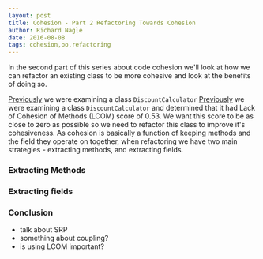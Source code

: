 ```yaml
---
layout: post
title: Cohesion - Part 2 Refactoring Towards Cohesion
author: Richard Nagle
date: 2016-08-08
tags: cohesion,oo,refactoring
---
```


In the second part of this series about code cohesion we'll look at how we can refactor an existing class
to be more cohesive and look at the benefits of doing so.

[Previously](/part1-what-is-cohesion) we were examining a class `DiscountCalculator` [Previously](/part1-what-is-cohesion) we were examining a class `DiscountCalculator` and determined that it 
had Lack of Cohesion of Methods (LCOM) score of 0.53. We want this score to be as close to zero as possible
so we need to refactor this class to improve it's cohesiveness. As cohesion is basically a function of keeping 
methods and the field they operate on together, when refactoring we have two main strategies - extracting methods,
and extracting fields.

### Extracting Methods ### 
### Extracting fields ###


### Conclusion ### 
* talk about SRP
* something about coupling?
* is using LCOM important?  